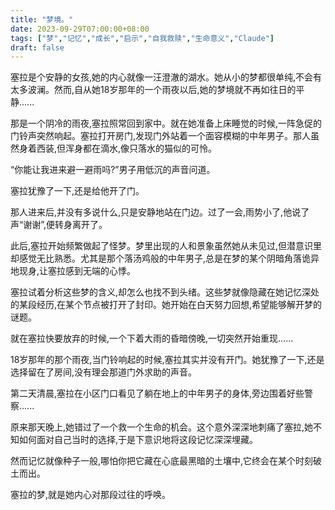 ```yaml
---
title: "梦境。"
date: 2023-09-29T07:00:00+08:00
tags: ["梦","记忆","成长","启示","自我救赎","生命意义","Claude"]
draft: false
--- 
```


塞拉是个安静的女孩,她的内心就像一汪澄澈的湖水。她从小的梦都很单纯,不会有太多波澜。然而,自从她18岁那年的一个雨夜以后,她的梦境就不再如往日的平静......

那是一个阴冷的雨夜,塞拉照常回到家中。就在她准备上床睡觉的时候,一阵急促的门铃声突然响起。塞拉打开房门,发现门外站着一个面容模糊的中年男子。那人虽然身着西装,但浑身都在滴水,像只落水的猫似的可怜。

“你能让我进来避一避雨吗?”男子用低沉的声音问道。

塞拉犹豫了一下,还是给他开了门。

那人进来后,并没有多说什么,只是安静地站在门边。过了一会,雨势小了,他说了声“谢谢”,便转身离开了。

此后,塞拉开始频繁做起了怪梦。梦里出现的人和景象虽然她从未见过,但潜意识里却感觉无比熟悉。尤其是那个落汤鸡般的中年男子,总是在梦的某个阴暗角落诡异地现身,让塞拉感到无端的心悸。

塞拉试着分析这些梦的含义,却怎么也找不到头绪。这些梦就像隐藏在她记忆深处的某段经历,在某个节点被打开了封印。她开始在白天努力回想,希望能够解开梦的谜题。

就在塞拉快要放弃的时候,一个下着大雨的昏暗傍晚,一切突然开始重现......

18岁那年的那个雨夜,当门铃响起的时候,塞拉其实并没有开门。她犹豫了一下,还是选择留在了房间,没有理会那道门外求助的声音。

第二天清晨,塞拉在小区门口看见了躺在地上的中年男子的身体,旁边围着好些警察......

原来那天晚上,她错过了一个救一个生命的机会。这个意外深深地刺痛了塞拉,她不知如何面对自己当时的选择,于是下意识地将这段记忆深深埋藏。

然而记忆就像种子一般,哪怕你把它藏在心底最黑暗的土壤中,它终会在某个时刻破土而出。

塞拉的梦,就是她内心对那段过往的呼唤。
